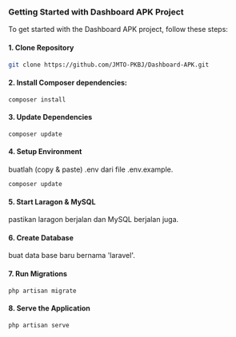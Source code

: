 
### Getting Started with Dashboard APK Project

To get started with the Dashboard APK project, follow these steps:

#### 1. Clone Repository

```bash
git clone https://github.com/JMTO-PKBJ/Dashboard-APK.git
```

#### 2. Install Composer dependencies:

```
composer install
```
#### 3. Update Dependencies
```
composer update
```

#### 4. Setup Environment
buatlah (copy & paste) .env dari file .env.example.
```
composer update
```
#### 5. Start Laragon & MySQL
pastikan laragon berjalan dan MySQL berjalan juga.
#### 6. Create Database
buat data base baru bernama 'laravel'.
#### 7. Run Migrations
```
php artisan migrate
```
#### 8. Serve the Application
```
php artisan serve
```



